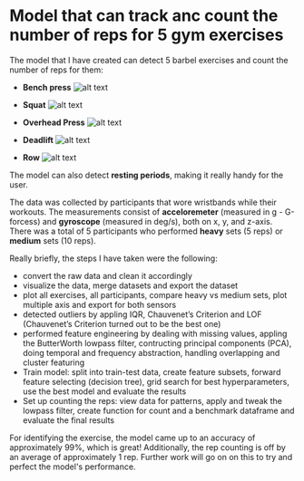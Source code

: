 # Model that can track anc count the number of reps for 5 gym exercises

The model that I have created can detect 5 barbel exercises and count the number of reps for them: 
- **Bench press**
![alt text](/Users/bogdanduminica/Documents/Bench_press.png)

- **Squat**
![alt text](/Users/bogdanduminica/Documents/Squat.png)

- **Overhead Press**
![alt text](/Users/bogdanduminica/Documents/Overhead_press.png)

- **Deadlift**
![alt text](/Users/bogdanduminica/Documents/Deadlift.png)

- **Row**
![alt text](/Users/bogdanduminica/Documents/Row.png)

The model can also detect **resting periods**, making it really handy for the user.

The data was collected by participants that wore wristbands while their workouts. The measurements consist of **acceloremeter** (measured in g - G-forcess) and **gyroscope** (measured in deg/s), both on x, y, and z-axis. There was a total of 5 participants who performed **heavy** sets (5 reps) or **medium** sets (10 reps).

Really briefly, the steps I have taken were the following:
- convert the raw data and clean it accordingly
- visualize the data, merge datasets and export the dataset
- plot all exercises, all participants, compare heavy vs medium sets, plot multiple axis and export for both sensors
- detected outliers by appling IQR, Chauvenet’s Criterion and LOF (Chauvenet’s Criterion turned out to be the best one)
- performed feature engineering by dealing with missing values, appling the ButterWorth lowpass filter, contructing principal components (PCA), doing temporal and frequency abstraction, handling overlapping and cluster featuring
- Train model: split into train-test data, create feature subsets, forward feature selecting (decision tree), grid search for best hyperparameters, use the best model and evaluate the results 
- Set up counting the reps: view data for patterns, apply and tweak the lowpass filter, create function for count and a benchmark dataframe and evaluate the final results

For identifying the exercise, the model came up to an accuracy of approximately 99%, which is great! Additionally, the rep counting is off by an average of approximately 1 rep. Further work will go on on this to try and perfect the model's performance. 


